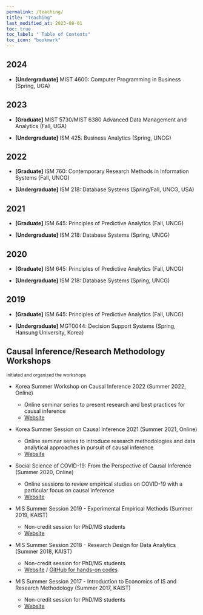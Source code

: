 ```yaml
---
permalink: /teaching/
title: "Teaching"
last_modified_at: 2023-08-01
toc: true
toc_label: " Table of Contents"
toc_icon: "bookmark"
---
```


## 2024
* **[Undergraduate]** MIST 4600: Computer Programming in Business (Spring, UGA)

## 2023
* **[Graduate]** MIST 5730/MIST 6380 Advanced Data Management and Analytics (Fall, UGA)

* **[Undergraduate]** ISM 425: Business Analytics (Spring, UNCG)

## 2022
* **[Graduate]** ISM 760: Contemporary Research Methods in Information Systems (Fall, UNCG)

* **[Undergraduate]** ISM 218: Database Systems (Spring/Fall, UNCG, USA)

## 2021
* **[Graduate]** ISM 645: Principles of Predictive Analytics (Fall, UNCG)

* **[Undergraduate]** ISM 218: Database Systems (Spring, UNCG)

## 2020
* **[Graduate]** ISM 645: Principles of Predictive Analytics (Fall, UNCG)

* **[Undergraduate]** ISM 218: Database Systems (Spring, UNCG)

## 2019
* **[Graduate]** ISM 645: Principles of Predictive Analytics (Fall, UNCG)

* **[Undergraduate]** MGT0044: Decision Support Systems (Spring, Hansung University, Korea)


## Causal Inference/Research Methodology Workshops
<sub>Initiated and organized the workshops</sub>

* Korea Summer Workshop on Causal Inference 2022 (Summer 2022, Online)
	* Online seminar series to present research and best practices for causal inference
	* [Website][summersession22]

* Korea Summer Session on Causal Inference 2021 (Summer 2021, Online)
	* Online seminar series to introduce research methodologies and data analytical approaches in pursuit of causal inference
	* [Website][summersession21]

* Social Science of COVID-19: From the Perspective of Causal Inference (Summer 2020, Online)
	* Online sessions to review empirical studies on COVID-19 with a particular focus on causal inference
	* [Website][summersession20]

* MIS Summer Session 2019 - Experimental Empirical Methods (Summer 2019, KAIST)
	* Non-credit session for PhD/MS students
	* [Website][summersession19]

* MIS Summer Session 2018 - Research Design for Data Analytics (Summer 2018, KAIST)
	* Non-credit session for PhD/MS students
	* [Website][summersession18-1] / [GitHub for hands-on codes][summersession18-2]

* MIS Summer Session 2017 - Introduction to Economics of IS and Research Methodology (Summer 2017, KAIST)
	* Non-credit session for PhD/MS students
	* [Website][summersession17]

[summersession22]: https://sites.google.com/view/causal-inference2022
[summersession21]: https://sites.google.com/view/causal-inference2021
[summersession20]: https://sites.google.com/view/social-science-of-covid-19
[summersession19]: https://sites.google.com/view/kaist-mis-session2019
[summersession18-1]: https://sites.google.com/view/kaist-mis-session2018
[summersession18-2]: https://github.com/jiyong-park/kaist-summer-session2018
[summersession17]: https://sites.google.com/view/kaist-mis-session2017
